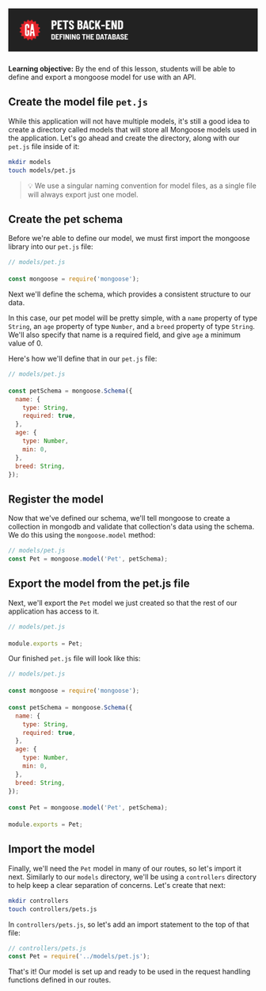 # ![Express API - Pets Back-End - Defining the Database](./assets/hero.png)

**Learning objective:** By the end of this lesson, students will be able to define and export a mongoose model for use with an API.

## Create the model file `pet.js`

While this application will not have multiple models, it's still a good idea to create a directory called models that will store all Mongoose models used in the application. Let's go ahead and create the directory, along with our `pet.js` file inside of it:

```bash
mkdir models
touch models/pet.js
```

> 💡 We use a singular naming convention for model files, as a single file will always export just one model.

## Create the pet schema

Before we're able to define our model, we must first import the mongoose library into our `pet.js` file:

```js
// models/pet.js

const mongoose = require('mongoose');
```

Next we'll define the schema, which provides a consistent structure to our data.

In this case, our pet model will be pretty simple, with a `name` property of type `String`, an `age` property of type `Number`, and a `breed` property of type `String`. We'll also specify that name is a required field, and give `age` a minimum value of 0.

Here's how we'll define that in our `pet.js` file:

```js
// models/pet.js

const petSchema = mongoose.Schema({
  name: {
    type: String,
    required: true,
  },
  age: {
    type: Number,
    min: 0,
  },
  breed: String,
});
```

## Register the model

Now that we've defined our schema, we'll tell mongoose to create a collection in mongodb and validate that collection's data using the schema. We do this using the `mongoose.model` method:

```js
// models/pet.js
const Pet = mongoose.model('Pet', petSchema);
```

## Export the model from the pet.js file

Next, we'll export the `Pet` model we just created so that the rest of our application has access to it.

```js
// models/pet.js

module.exports = Pet;
```

Our finished `pet.js` file will look like this:

```js
// models/pet.js

const mongoose = require('mongoose');

const petSchema = mongoose.Schema({
  name: {
    type: String,
    required: true,
  },
  age: {
    type: Number,
    min: 0,
  },
  breed: String,
});

const Pet = mongoose.model('Pet', petSchema);

module.exports = Pet;
```

## Import the model

Finally, we'll need the `Pet` model in many of our routes, so let's import it next. Similarly to our `models` directory, we'll be using a `controllers` directory to help keep a clear separation of concerns. Let's create that next:

```bash
mkdir controllers
touch controllers/pets.js
```

In `controllers/pets.js`, so let's add an import statement to the top of that file:

```js
// controllers/pets.js
const Pet = require('../models/pet.js');
```

That's it! Our model is set up and ready to be used in the request handling functions defined in our routes.
